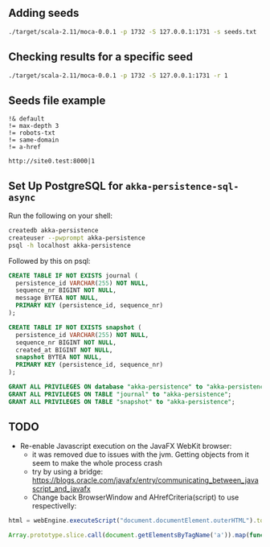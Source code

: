
## Adding seeds

```bash
./target/scala-2.11/moca-0.0.1 -p 1732 -S 127.0.0.1:1731 -s seeds.txt
```


## Checking results for a specific seed

```bash
./target/scala-2.11/moca-0.0.1 -p 1732 -S 127.0.0.1:1731 -r 1
```

## Seeds file example

```
!& default
!= max-depth 3
!= robots-txt
!= same-domain
!= a-href

http://site0.test:8000|1
```

## Set Up PostgreSQL for `akka-persistence-sql-async`

Run the following on your shell:

```bash
createdb akka-persistence
createuser --pwprompt akka-persistence
psql -h localhost akka-persistence
```

Followed by this on psql:

```sql
CREATE TABLE IF NOT EXISTS journal (
  persistence_id VARCHAR(255) NOT NULL,
  sequence_nr BIGINT NOT NULL,
  message BYTEA NOT NULL,
  PRIMARY KEY (persistence_id, sequence_nr)
);

CREATE TABLE IF NOT EXISTS snapshot (
  persistence_id VARCHAR(255) NOT NULL,
  sequence_nr BIGINT NOT NULL,
  created_at BIGINT NOT NULL,
  snapshot BYTEA NOT NULL,
  PRIMARY KEY (persistence_id, sequence_nr)
);

GRANT ALL PRIVILEGES ON database "akka-persistence" to "akka-persistence";
GRANT ALL PRIVILEGES ON TABLE "journal" to "akka-persistence";
GRANT ALL PRIVILEGES ON TABLE "snapshot" to "akka-persistence";
```


## TODO

* Re-enable Javascript execution on the JavaFX WebKit browser:
  - it was removed due to issues with the jvm. Getting objects from it seem to make the whole process crash
  - try by using a bridge: <https://blogs.oracle.com/javafx/entry/communicating_between_javascript_and_javafx>
  - Change back BrowserWindow and AHrefCriteria(script) to use respectivelly:

```javascript 
html = webEngine.executeScript("document.documentElement.outerHTML").toString

Array.prototype.slice.call(document.getElementsByTagName('a')).map(function(e) { return e.href; });
```

